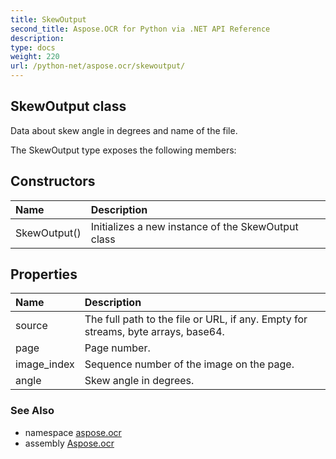 ```yaml
---
title: SkewOutput
second_title: Aspose.OCR for Python via .NET API Reference
description: 
type: docs
weight: 220
url: /python-net/aspose.ocr/skewoutput/
---
```


## SkewOutput class

Data about skew angle in degrees and name of the file.

The SkewOutput type exposes the following members:
## Constructors
| Name | Description |
| :- | :- |
|SkewOutput()|Initializes a new instance of the SkewOutput class|
## Properties
| Name | Description |
| :- | :- |
|source|The full path to the file or URL, if any. Empty for streams, byte arrays, base64.|
|page|Page number.|
|image_index|Sequence number of the image on the page.|
|angle|Skew angle in degrees.|

### See Also

* namespace [aspose.ocr](/ocr/python-net/aspose.ocr/)
* assembly [Aspose.ocr](/ocr/python-net/)

